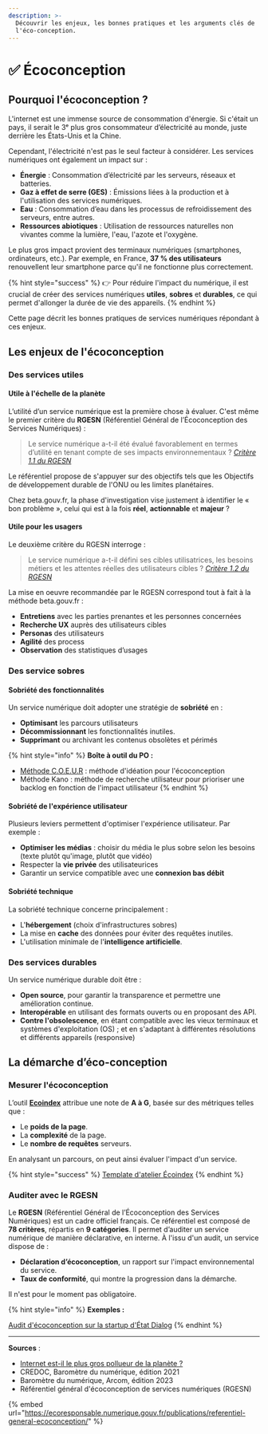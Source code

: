 ```yaml
---
description: >-
  Découvrir les enjeux, les bonnes pratiques et les arguments clés de
  l'éco-conception.
---
```


# ✅ Écoconception

## Pourquoi l'écoconception ?

L'internet est une immense source de consommation d'énergie. Si c'était un pays, il serait le 3ᵉ plus gros consommateur d’électricité au monde, juste derrière les États-Unis et la Chine.

Cependant, l'électricité n'est pas le seul facteur à considérer. Les services numériques ont également un impact sur :

* **Énergie** : Consommation d’électricité par les serveurs, réseaux et batteries.
* **Gaz à effet de serre (GES)** : Émissions liées à la production et à l'utilisation des services numériques.
* **Eau** : Consommation d’eau dans les processus de refroidissement des serveurs, entre autres.
* **Ressources abiotiques** : Utilisation de ressources naturelles non vivantes comme la lumière, l'eau, l'azote et l'oxygène.

Le plus gros impact provient des terminaux numériques (smartphones, ordinateurs, etc.). Par exemple, en France, **37 % des utilisateurs** renouvellent leur smartphone parce qu'il ne fonctionne plus correctement.

{% hint style="success" %}
👉 Pour réduire l'impact du numérique, il est crucial de créer des services numériques **utiles**, **sobres** et **durables**, ce qui permet d'allonger la durée de vie des appareils.&#x20;
{% endhint %}

Cette page décrit les bonnes pratiques de services numériques répondant à ces enjeux.

## Les enjeux de l'écoconception

### Des services utiles

#### **Utile à l'échelle de la planète**

L’utilité d’un service numérique est la première chose à évaluer. C'est même le premier critère du **RGESN** (Référentiel Général de l’Écoconception des Services Numériques) :

> Le service numérique a-t-il été évalué favorablement en termes d’utilité en tenant compte de ses impacts environnementaux ? [_Critère 1.1 du RGESN_](https://www.arcep.fr/mes-demarches-et-services/entreprises/fiches-pratiques/referentiel-general-ecoconception-services-numeriques.html#c35703)

Le référentiel propose de s'appuyer sur des objectifs tels que les Objectifs de développement durable de l'ONU ou les limites planétaires.

Chez beta.gouv.fr, la phase d'investigation vise justement à identifier le « bon problème », celui qui est à la fois **réel**, **actionnable** et **majeur** ?

#### Utile pour les usagers

Le deuxième critère du RGESN interroge :

> Le service numérique a-t-il défini ses cibles utilisatrices, les besoins métiers et les attentes réelles des utilisateurs cibles ? [_Critère 1.2 du RGESN_](https://www.arcep.fr/mes-demarches-et-services/entreprises/fiches-pratiques/referentiel-general-ecoconception-services-numeriques.html#c35703)

La mise en oeuvre recommandée par le RGESN correspond tout à fait à la méthode beta.gouv.fr :

* **Entretiens** avec les parties prenantes et les personnes concernées
* **Recherche UX** auprès des utilisateurs cibles
* **Personas** des utilisateurs
* **Agilité** des process
* **Observation** des statistiques d’usages

### Des service sobres

#### Sobriété des fonctionnalités

Un service numérique doit adopter une stratégie de **sobriété** en :

* **Optimisant** les parcours utilisateurs
* **Décommissionnant** les fonctionnalités inutiles.
* **Supprimant** ou archivant les contenus obsolètes et périmés

{% hint style="info" %}
**Boîte à outil du PO :**&#x20;

* [Méthode C.O.E.U.R](https://www.lunaweb.fr/actualites/blog/atelier-ideation-eco-conception/) : méthode d'idéation pour l'écoconception
* Méthode Kano : méthode de recherche utilisateur pour prioriser une backlog en fonction de l'impact utilisateur&#x20;
{% endhint %}

#### Sobriété de l'expérience utilisateur

Plusieurs leviers permettent d'optimiser l'expérience utilisateur. Par exemple :

* **Optimiser les médias** : choisir du média le plus sobre selon les besoins (texte plutôt qu'image, plutôt que vidéo)
* Respecter la **vie privée** des utilisateurices
* Garantir un service compatible avec une **connexion bas débit**

#### Sobriété technique

La sobriété technique concerne principalement :

* L'**hébergement** (choix d'infrastructures sobres)
* La mise en **cache** des données pour éviter des requêtes inutiles.
* L'utilisation minimale de l'**intelligence artificielle**.

### Des services durables

Un service numérique durable doit être :

* **Open source**, pour garantir la transparence et permettre une amélioration continue.
* **Interopérable** en utilisant des formats ouverts ou en proposant des API.
* **Contre l'obsolescence**, en étant compatible avec les vieux terminaux et systèmes d'exploitation (OS) ; et en s'adaptant à différentes résolutions et différents appareils (responsive)

## La démarche d’éco-conception

### Mesurer l'écoconception

L’outil [**Ecoindex**](https://www.ecoindex.fr/) attribue une note de **A à G**, basée sur des métriques telles que :

* Le **poids de la page**.
* La **complexité** de la page.
* Le **nombre de requêtes** serveurs.

En analysant un parcours, on peut ainsi évaluer l'impact d'un service.

{% hint style="success" %}
&#x20;[Template d'atelier Écoindex](https://docs.google.com/spreadsheets/d/18JL9H32g9Rw\_Sem2-zbGFtukho-QhW2\_E9zVLMCbAJE/edit?gid=0#gid=0)&#x20;
{% endhint %}

### Auditer avec le RGESN

Le **RGESN** (Référentiel Général de l’Écoconception des Services Numériques) est un cadre officiel français. Ce référentiel est composé de **78 critères**, répartis en **9 catégories**. Il permet d’auditer un service numérique de manière déclarative, en interne. À l'issu d'un audit, un service dispose de :

* **Déclaration d’écoconception**, un rapport sur l'impact environnemental du service.
* **Taux de conformité**, qui montre la progression dans la démarche.

Il n'est pour le moment pas obligatoire.

{% hint style="info" %}
**Exemples :**&#x20;

[Audit d'écoconception sur la startup d'État Dialog](https://dialog.beta.gouv.fr/ecoconception)&#x20;
{% endhint %}

***

**Sources** :

* [Internet est-il le plus gros pollueur de la planète ?](https://ekwateur.fr/blog/enjeux-environnementaux/internet-gros-pollueur-planete/)
* CREDOC, Baromètre du numérique, édition 2021
* Baromètre du numérique, Arcom, édition 2023
* Référentiel général d'écoconception de services numériques (RGESN)

{% embed url="https://ecoresponsable.numerique.gouv.fr/publications/referentiel-general-ecoconception/" %}
